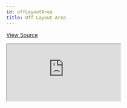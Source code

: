 ```yaml
---
id: offLayoutArea
title: Off Layout Area
---
```


[View Source](https://github.com/pankod/refine/tree/master/examples/offLayoutArea)

<iframe src="https://codesandbox.io/embed/refine-off-layout-area-example-8zuwm?autoresize=1&fontsize=14&module=%2Fsrc%2FApp.tsx&theme=dark&view=preview"
    style={{width: "100%", height:"80vh", border: "0px", borderRadius: "8px", overflow:"hidden"}}
    title="refine-off-layout-area-example"
    allow="accelerometer; ambient-light-sensor; camera; encrypted-media; geolocation; gyroscope; hid; microphone; midi; payment; usb; vr; xr-spatial-tracking"
    sandbox="allow-forms allow-modals allow-popups allow-presentation allow-same-origin allow-scripts"
></iframe>